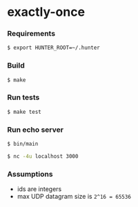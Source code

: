 # exactly-once

### Requirements
```bash
$ export HUNTER_ROOT=~/.hunter
```

### Build
```bash
$ make
```

### Run tests
```bash
$ make test
```

### Run echo server
```bash
$ bin/main
```

```bash
$ nc -4u localhost 3000
```

### Assumptions
- ids are integers
- max UDP datagram size is `2^16 = 65536`
